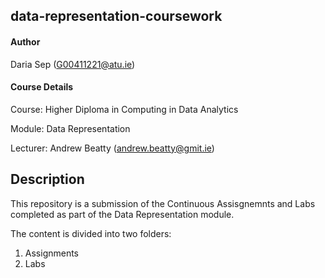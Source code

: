 ## data-representation-coursework

#### Author
Daria Sep (G00411221@atu.ie)
#### Course Details
Course: Higher Diploma in Computing in Data Analytics

Module: Data Representation

Lecturer: Andrew Beatty (andrew.beatty@gmit.ie)

## Description
This repository is a submission of the Continuous Assisgnemnts and Labs completed as part of the Data Representation module. 

The content is divided into two folders:
1. Assignments
2. Labs

